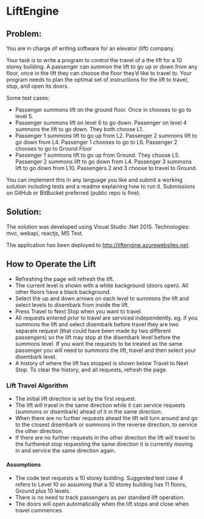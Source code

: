 # LiftEngine
## Problem:
You are in charge of writing software for an elevator (lift) company.

Your task is to write a program to control the travel of a the lift for a 10 storey building.
A passenger can summon the lift to go up or down from any floor, once in the lift they can choose the floor they’d like to travel to.
Your program needs to plan the optimal set of instructions for the lift to travel, stop, and open its doors.

Some test cases:
* Passenger summons lift on the ground floor. Once in chooses to go to level 5.
* Passenger summons lift on level 6 to go down. Passenger on level 4 summons the lift to go down. They both choose L1.
* Passenger 1 summons lift to go up from L2. Passenger 2 summons lift to go down from L4. Passenger 1 chooses to go to L6. Passenger 2 chooses to go to Ground Floor
* Passenger 1 summons lift to go up from Ground. They choose L5. Passenger 2 summons lift to go down from L4. Passenger 3 summons lift to go down from L10. Passengers 2 and 3 choose to travel to Ground.

You can implement this in any language you like and submit a working solution including tests and a readme explaining how to run it. Submissions on GitHub or BitBucket preferred (public repo is fine).

## Solution:
The solution was developed using Visual Studio .Net 2015.  Technologies: mvc, webapi, reactjs, MS Test.

The application has been deployed to http://liftengine.azurewebsites.net.

## How to Operate the Lift
* Refreshing the page will refresh the lift.
* The current level is shown with a white background (doors open).  All other floors have a black background.
* Select the up and down arrows on each level to summons the lift and select levels to disembark from inside the lift.
* Press Travel to Next Stop when you want to travel.  
* All requests entered prior to travel are serviced independently.  eg. if you summons the lift and select disembark before travel they 
are two separate request (that could have been made by two different passengers) so the lift may stop at the disembark level before the 
summons level.  If you want the requests to be treated as the same passenger you will need to summons the lift, travel and then select 
your disembark level.
* A history of where the lift has stopped is shown below Travel to Next Stop.  To clear the history, and all requests, refresh the page.

### Lift Travel Algorithm
* The initial lift direction is set by the first request.
* The lift will travel in the same direction while it can service requests (summons or disembark) ahead of it in the same direction.
* When there are no further requests ahead the lift will turn around and go to the closest disembark or summons in the reverse direction,
to service the other direction.
* If there are no further requests in the other direction the lift will travel to the furtherest stop requesting the same direction it
is currently moving in and service the same direction again.

#### Assumptions
* The code test requests a 10 storey building.  Suggested test case 4 refers to Level 10 so assuming that a 10 storey building has 11 floors, 
Ground plus 10 levels.
* There is no need to track passengers as per standard lift operation.
* The doors will open automatically when the lift stops and close when travel commences.
